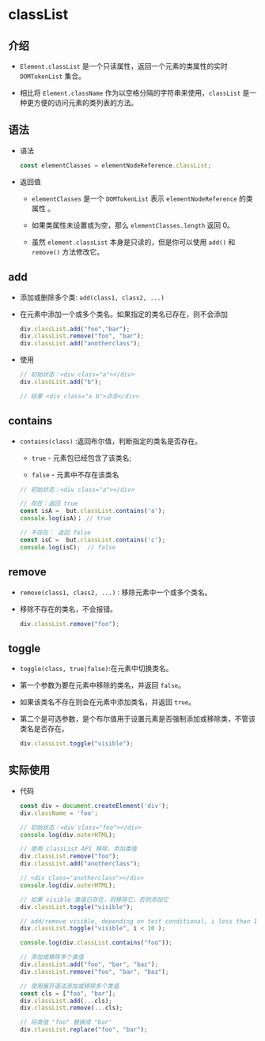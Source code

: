 # classList

## 介绍

*   `Element.classList` 是一个只读属性，返回一个元素的类属性的实时 `DOMTokenList` 集合。

*   相比将 `Element.className` 作为以空格分隔的字符串来使用，`classList` 是一种更方便的访问元素的类列表的方法。

## 语法

*   语法

    ```javascript
    const elementClasses = elementNodeReference.classList;
    ```

*   返回值

    *   `elementClasses` 是一个 `DOMTokenList` 表示  `elementNodeReference` 的类属性 。

    *   如果类属性未设置或为空，那么 `elementClasses.length` 返回 0。

    *   虽然 `element.classList` 本身是只读的，但是你可以使用 `add()` 和 `remove()` 方法修改它。

## add

*   添加或删除多个类: `add(class1, class2, ...)`

*   在元素中添加一个或多个类名。如果指定的类名已存在，则不会添加

    ```javascript
    div.classList.add("foo","bar");
    div.classList.remove("foo", "bar");
    div.classList.add("anotherclass");
    ```

*   使用

    ```javascript
    // 初始状态：<div class="a"></div>
    div.classList.add("b");

    // 结果 <div class="a b">点击</div>
    ```

## contains

*   `contains(class)` :返回布尔值，判断指定的类名是否存在。

    *   `true` - 元素包已经包含了该类名;

    *   `false` - 元素中不存在该类名

    ```javascript
    // 初始状态：<div class="a"></div>

    // 存在：返回 true
    const isA =  but.classList.contains('a');
    console.log(isA)； // true

    // 不存在： 返回 false
    const isC =  but.classList.contains('c');
    console.log(isC);  // false
    ```

## remove

*   `remove(class1, class2, ...)` : 移除元素中一个或多个类名。

*   移除不存在的类名，不会报错。

    ```javascript
    div.classList.remove("foo");
    ```

## toggle

*   `toggle(class, true|false)`:在元素中切换类名。

*   第一个参数为要在元素中移除的类名，并返回 `false`。

*   如果该类名不存在则会在元素中添加类名，并返回 `true`。

*   第二个是可选参数，是个布尔值用于设置元素是否强制添加或移除类，不管该类名是否存在。

    ```javascript
    div.classList.toggle("visible");
    ```

## 实际使用

*   代码

    ```javascript
    const div = document.createElement('div');
    div.className = 'foo';

    // 初始状态：<div class="foo"></div>
    console.log(div.outerHTML);

    // 使用 classList API 移除、添加类值
    div.classList.remove("foo");
    div.classList.add("anotherclass");

    // <div class="anotherclass"></div>
    console.log(div.outerHTML);

    // 如果 visible 类值已存在，则移除它，否则添加它
    div.classList.toggle("visible");

    // add/remove visible, depending on test conditional, i less than 10
    div.classList.toggle("visible", i < 10 );

    console.log(div.classList.contains("foo"));

    // 添加或移除多个类值
    div.classList.add("foo", "bar", "baz");
    div.classList.remove("foo", "bar", "baz");

    // 使用展开语法添加或移除多个类值
    const cls = ["foo", "bar"];
    div.classList.add(...cls); 
    div.classList.remove(...cls);

    // 将类值 "foo" 替换成 "bar"
    div.classList.replace("foo", "bar");
    ```
